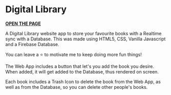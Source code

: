 # Digital Library

__[OPEN THE PAGE](https://1063551.github.io/Digital-Library/)__

A Digital Library website app to store your favourite books with a Realtime sync with a Database.
This was made using HTML5, CSS, Vanilla Javascript and a Firebase Database.

You can leave a ⭐️ to motivate me to keep doing more fun things!

The Web App includes a button that let's you add the book you desire. When added, it will get added to the Database, thus rendered on screen.

Each book includes a Trash Icon to delete the book from the Web App, as well as from the Database, so you can delete other people's books.
